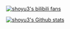 [![shoyu3's bilibili fans](https://shoyu.top/fansonbili/img?uid=229778960)](https://space.bilibili.com/229778960)

[![shoyu3's Github stats](https://github-readme-stats.vercel.app/api?username=shoyu3&show_icons=true&bg_color=A0f0b0&theme=gruvbox&hide_border=true)](https://github.com/shoyu3)

<!--
**shoyu3/shoyu3** is a ✨ _special_ ✨ repository because its `README.md` (this file) appears on your GitHub profile.

Here are some ideas to get you started:

- 🔭 I’m currently working on ...
- 🌱 I’m currently learning ...
- 👯 I’m looking to collaborate on ...
- 🤔 I’m looking for help with ...
- 💬 Ask me about ...
- 📫 How to reach me: ...
- 😄 Pronouns: ...
- ⚡ Fun fact: ...
-->
